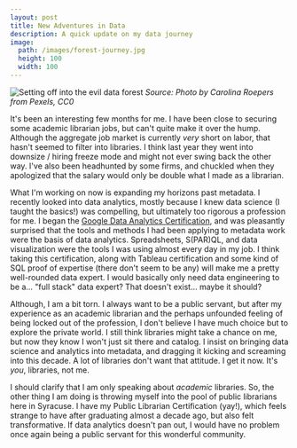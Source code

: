 ```yaml
---
layout: post
title: New Adventures in Data
description: A quick update on my data journey
image: 
  path: /images/forest-journey.jpg
  height: 100
  width: 100
---
```


![Setting off into the evil data forest](/images/forest-journey.jpg)
*Source: Photo by Carolina Roepers from Pexels, CC0*

It's been an interesting few months for me. I have been close to securing some academic librarian jobs, but can't quite make it over the hump. Although the aggregate job market is currently *very* short on labor, that hasn't seemed to filter into libraries. I think last year they went into downsize / hiring freeze mode and might not ever swing back the other way. I've also been headhunted by some firms, and chuckled when they apologized that the salary would only be double what I made as a librarian.   

What I'm working on now is expanding my horizons past metadata. I recently looked into data analytics, mostly because I knew data science (I taught the basics!) was compelling, but ultimately too rigorous a profession for me. I began the [Google Data Analytics Certification](https://www.coursera.org/professional-certificates/google-data-analytics), and was pleasantly surprised that the tools and methods I had been applying to metadata work were the basis of data analytics. Spreadsheets, S(PAR)QL, and data visualization were the tools I was using almost every day in my job. I think taking this certification, along with Tableau certification and some kind of SQL proof of expertise (there don't seem to be any) will make me a pretty well-rounded data expert. I would basically only need data engineering to be a... "full stack" data expert? That doesn't exist... maybe it should?    

Although, I am a bit torn. I always want to be a public servant, but after my experience as an academic librarian and the perhaps unfounded feeling of being locked out of the profession, I don't believe I have much choice but to explore the private world. I still think libraries might take a chance on me, but now they know I won't just sit there and catalog. I insist on bringing data science and analytics into metadata, and dragging it kicking and screaming into this decade. A lot of libraries don't want that attitude. I get it now. It's *you*, libraries, not me.  

I should clarify that I am only speaking about *academic* libraries. So, the other thing I am doing is throwing myself into the pool of public librarians here in Syracuse. I have my Public Librarian Certification (yay!), which feels strange to have after graduating almost a decade ago, but also felt transformative. If data analytics doesn't pan out, I would have no problem once again being a public servant for this wonderful community.   
